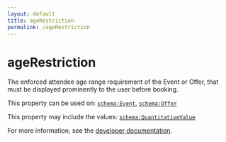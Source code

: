 ```yaml
---
layout: default
title: ageRestriction
permalink: /ageRestriction
---
```


# ageRestriction
The enforced attendee age range requirement of the Event or Offer, that must be displayed prominently to the user before booking.

This property can be used on: [`schema:Event`](https://schema.org/Event), [`schema:Offer`](https://schema.org/Offer)

This property may include the values: [`schema:QuantitativeValue`](https://schema.org/QuantitativeValue)

For more information, see the [developer documentation](https://developer.openactive.io/data-model/types/).